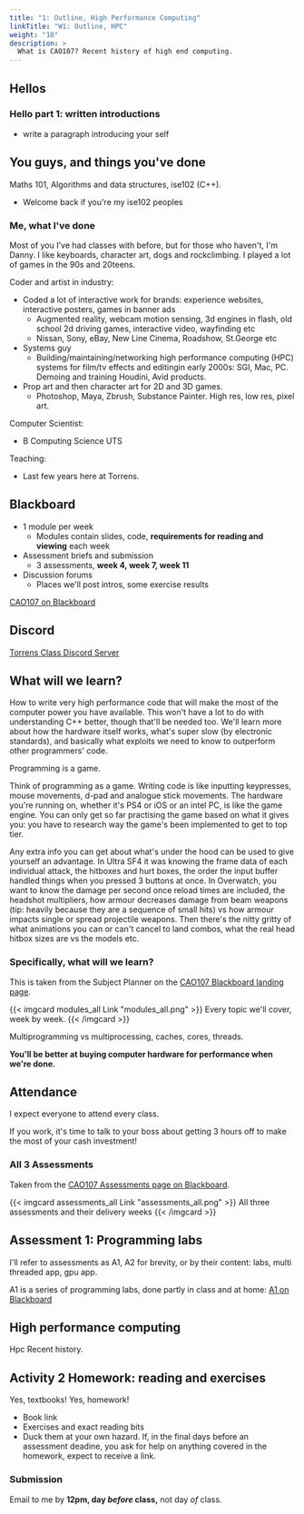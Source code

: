 ```yaml
---
title: "1: Outline, High Performance Computing"
linkTitle: "W1: Outline, HPC"
weight: "10"
description: >
  What is CAO107? Recent history of high end computing.
---
```


## Hellos

### Hello part 1: written introductions

- write a paragraph introducing your self

## You guys, and things you've done

Maths 101, Algorithms and data structures, ise102 (C++).
- Welcome back if you're my ise102 peoples

### Me, what I've done

Most of you I've had classes with before, but for those who haven't, I'm Danny. I like keyboards, character art, dogs and rockclimbing. I played a lot of games in the 90s and 20teens. 

Coder and artist in industry:
- Coded a lot of interactive work for brands: experience websites, interactive posters, games in banner ads
  - Augmented reality, webcam motion sensing, 3d engines in flash, old school 2d driving games, interactive video, wayfinding etc
  - Nissan, Sony, eBay, New Line Cinema, Roadshow, St.George etc
- Systems guy
  - Building/maintaining/networking high performance computing (HPC) systems for film/tv effects and editingin early 2000s: SGI, Mac, PC. Demoing and training Houdini, Avid products.
- Prop art and then character art for 2D and 3D games.
  - Photoshop, Maya, Zbrush, Substance Painter. High res, low res, pixel art.

Computer Scientist:
- B Computing Science UTS

Teaching:
  - Last few years here at Torrens.

## Blackboard

* 1 module per week
  - Modules contain slides, code, **requirements for reading and viewing** each week
* Assessment briefs and submission
  - 3 assessments, **week 4, week 7, week 11**
* Discussion forums
  - Places we'll post intros, some exercise results

<a class="btn btn-lg btn-primary mr-3 mb-4" href="https://laureate-au.blackboard.com/webapps/blackboard/content/listContentEditable.jsp?content_id=_9219104_1&course_id=_94382_1" target="_blank">CAO107 on Blackboard<i class="fas fa-arrow-alt-circle-right ml-2"></i></a>

## Discord

<a class="btn btn-lg btn-primary mr-3 mb-4" href="https://discord.gg/a87M8dr" target="_blank">Torrens Class Discord Server<i class="fas fa-arrow-alt-circle-right ml-2"></i></a>

## What will we learn?
How to write very high performance code that will make the most of the computer power you have available.  This won't have a lot to do with understanding C++ better, though that'll be needed too. We'll learn more about how the hardware itself works, what's super slow (by electronic standards), and basically what exploits we need to know to outperform other programmers' code.

Programming is a game. 

Think of programming as a game. Writing code is like inputting keypresses, mouse movements, d-pad and analogue stick movements. The hardware you're running on, whether it's PS4 or iOS or an intel PC, is like the game engine. You can only get so far practising the game based on what it gives you: you have to research way the game's been implemented to get to top tier.

Any extra info you can get about what's under the hood can be used to give yourself an advantage. In Ultra SF4 it was knowing the frame data of each individual attack, the hitboxes and hurt boxes, the order the input buffer handled things when you pressed 3 buttons at once. In Overwatch, you want to know the damage per second once reload times are included, the headshot multipliers, how armour decreases damage from beam weapons (tip: heavily because they are a sequence of small hits) vs how armour impacts single or spread projectile weapons. Then there's the nitty gritty of what animations you can or can't cancel to land combos, what the real head hitbox sizes are vs the models etc.

### Specifically, what will we learn?

This is taken from the Subject Planner on the [CAO107 Blackboard landing page](https://laureate-au.blackboard.com/webapps/blackboard/content/listContentEditable.jsp?content_id=_7966066_1&course_id=_76813_1). 

{{< imgcard modules_all Link "modules_all.png" >}}
Every topic we'll cover, week by week.
{{< /imgcard >}}  

Multiprogramming vs multiprocessing, caches, cores, threads.

**You'll be better at buying computer hardware for performance when we're done.**

## Attendance
I expect everyone to attend every class.

If you work, it's time to talk to your boss about getting 3 hours off to make the most of your cash investment!

### All 3 Assessments 

Taken from the [CAO107 Assessments page on Blackboard](https://laureate-au.blackboard.com/webapps/blackboard/content/listContentEditable.jsp?content_id=_7966071_1&course_id=_76813_1&mode=reset).

{{< imgcard assessments_all Link "assessments_all.png" >}}
All three assessments and their delivery weeks
{{< /imgcard >}}  

## Assessment 1: Programming labs

I'll refer to assessments as A1, A2 for brevity, or by their content: labs, multi threaded app, gpu app. 

A1 is a series of programming labs, done partly in class and at home:
<a class="btn btn-lg btn-primary mr-3 mb-4" href="https://laureate-au.blackboard.com/webapps/blackboard/content/listContentEditable.jsp?content_id=_7966097_1&course_id=_76813_1" target="_blank">A1 on Blackboard<i class="fas fa-arrow-alt-circle-right ml-2"></i></a>

## High performance computing

Hpc
Recent history.

## Activity 2 Homework: reading and exercises

Yes, textbooks! Yes, homework!

- Book link
- Exercises and exact reading bits
- Duck them at your own hazard. If, in the final days before an assessment deadine, you ask for help on anything covered in the homework, expect to receive a link.

### Submission

Email to me by **12pm, day _before_ class,** not day _of_ class.


<!-- ## Mathjax test of Matrices

Can I haz matrix?
Row, row, row your matrix.
$$ \begin{bmatrix} 
    2  & 8  & 5  \\\\ 
    11 & 1  & 56 \\\\
    34 & 1  & 14 
    \end{bmatrix} $$

-->